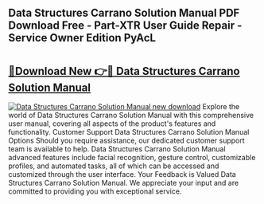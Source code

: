 ## Data Structures Carrano Solution Manual PDF Download Free - Part-XTR User Guide Repair - Service Owner Edition PyAcL

# <h2><a href="http://bc5184.oget.top/?id=Data+Structures+Carrano+Solution+Manual">🔗Download New 👉🔴 Data Structures Carrano Solution Manual</a></h2>

[![Data Structures Carrano Solution Manual new download](https://i.imgur.com/5g1atiW.png)](http://bc5184.oget.top/?id=Data+Structures+Carrano+Solution+Manual)
Explore the world of Data Structures Carrano Solution Manual with this comprehensive user manual, covering all aspects of the product's features and functionality. Customer Support Data Structures Carrano Solution Manual Options Should you require assistance, our dedicated customer support team is available to help. Data Structures Carrano Solution Manual advanced features include facial recognition, gesture control, customizable profiles, and automated tasks, all of which can be accessed and customized through the user interface. Your Feedback is Valued Data Structures Carrano Solution Manual. We appreciate your input and are committed to providing you with exceptional service.
